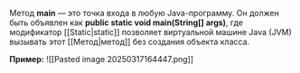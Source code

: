 
Метод **main** — это точка входа в любую Java-программу. Он должен быть объявлен как **public static void main(String[] args)**, где модификатор [[Static|static]] позволяет виртуальной машине Java (JVM) вызывать этот [[Метод|метод]] без создания объекта класса.

**Пример:**
![[Pasted image 20250317164447.png]]